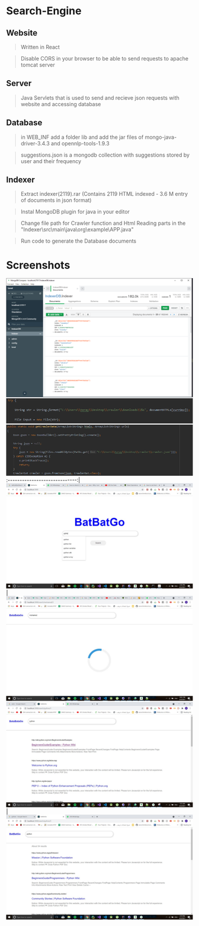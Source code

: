 # Search-Engine

## Website

>Written in React

>Disable CORS in your browser to be able to send requests to apache tomcat server

## Server

> Java Servlets that is used to send and recieve json requests with website and accessing database

## Database

>in WEB_INF add a folder lib and add the jar files of mongo-java-driver-3.4.3 and opennlp-tools-1.9.3

>suggestions.json is a mongodb collection with suggestions stored by user and their frequency

## Indexer

> Extract indexer(2119).rar (Contains 2119 HTML indexed - 3.6 M entry of documents in json format)

> Instal MongoDB plugin for java in your editor

> Change file path for Crawler function and Html Reading parts in the "Indexer\src\main\java\org\example\APP.java"

> Run code to generate the Database documents

# Screenshots
![](screenshots/Capture1.PNG)
![](screenshots/Capture2.PNG)
![](screenshots/Capture3.PNG)
:-----------------------------:|
![](screenshots/Capture4.jpeg) |![](screenshots/Capture5.jpeg)
![](screenshots/Capture6.jpeg) |![](screenshots/Capture7.jpeg)


